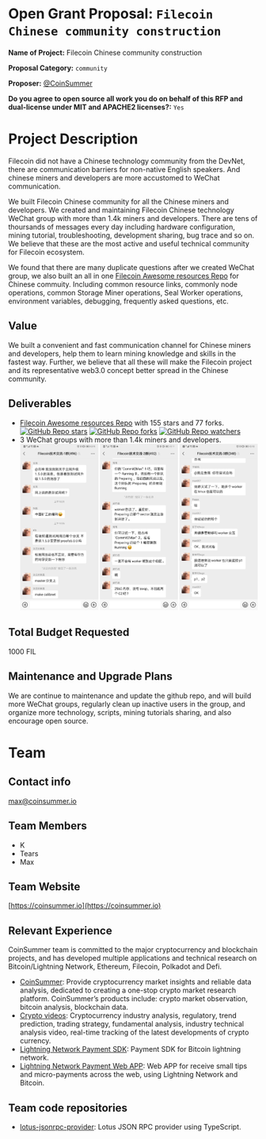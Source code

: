 # Open Grant Proposal: `Filecoin Chinese community construction`

**Name of Project:** Filecoin Chinese community construction

**Proposal Category:** `community`

**Proposer:** [@CoinSummer](https://github.com/CoinSummer/filecoin)

**Do you agree to open source all work you do on behalf of this RFP and dual-license under MIT and APACHE2 licenses?:** `Yes`

# Project Description
Filecoin did not have a Chinese technology community from the DevNet, there are communication barriers for non-native English speakers. And chinese miners and developers are more accustomed to WeChat communication.

We built Filecoin Chinese community for all the Chinese miners and developers. We created and maintaining Filecoin Chinese technology WeChat group with more than 1.4k miners and developers. There are tens of thoursands of messages every day including hardware configuration, mining tutorial, troubleshooting, development sharing, bug trace and so on. We believe that these are the most active and useful technical community for Filecoin ecosystem.

We found that there are many duplicate questions after we created WeChat group, we also built an all in one [Filecoin Awesome resources Repo](https://github.com/CoinSummer/filecoin) for Chinese commuity. Including common resource links, commonly node operations, common Storage Miner operations, Seal Worker operations, environment variables, debugging, frequently asked questions, etc.

## Value
We built a convenient and fast communication channel for Chinese miners and developers, help them to learn mining knowledge and skills in the fastest way. Further, we believe that all these will make the Filecoin project and its representative web3.0 concept better spread in the Chinese community.

## Deliverables
- [Filecoin Awesome resources Repo](https://github.com/CoinSummer/filecoin) with 155 stars and 77 forks. 
  [![GitHub Repo stars](https://img.shields.io/github/stars/CoinSummer/filecoin?style=social)](https://github.com/CoinSummer/filecoin)  [![GitHub Repo forks](https://img.shields.io/github/forks/CoinSummer/filecoin?style=social)](https://github.com/CoinSummer/filecoin)  [![GitHub Repo watchers](https://img.shields.io/github/watchers/CoinSummer/filecoin?style=social)](https://github.com/CoinSummer/filecoin)
- 3 WeChat groups with more than 1.4k miners and developers.
  ![Distributed Miner](../img/wechat-group.jpg)

## Total Budget Requested
1000 FIL

## Maintenance and Upgrade Plans
We are continue to maintenance and update the github repo, and will build more WeChat groups, regularly clean up inactive users in the group, and organize more technology, scripts, mining tutorials sharing, and also encourage open source.

# Team

## Contact info
max@coinsummer.io

## Team Members
- K
- Tears
- Max

## Team Website

[https://coinsummer.io](https://coinsummer.io)

## Relevant Experience
CoinSummer team is committed to the major cryptocurrency and blockchain projects, and has developed multiple applications and technical research on Bitcoin/Lightning Network, Ethereum, Filecoin, Polkadot and Defi.

- [CoinSummer](https://coinsummer.io): Provide cryptocurrency market insights and reliable data analysis, dedicated to creating a one-stop crypto market research platform. CoinSummer’s products include: crypto market observation, bitcoin analysis, blockchain data.
- [Crypto videos](https://coinsummer.tv): Cryptocurrency industry analysis, regulatory, trend prediction, trading strategy, fundamental analysis, industry technical analysis video, real-time tracking of the latest developments of crypto currency.
- [Lightning Network Payment SDK](https://ln.coinsummer.io): Payment SDK for Bitcoin lightning network.
- [Lightning Network Payment Web APP](https://lapp.coinsummer.io): Web APP for receive small tips and micro-payments across the web, using Lightning Network and Bitcoin.

## Team code repositories
- [lotus-jsonrpc-provider](https://github.com/CoinSummer/lotus-jsonrpc-provider): Lotus JSON RPC provider using TypeScript.
